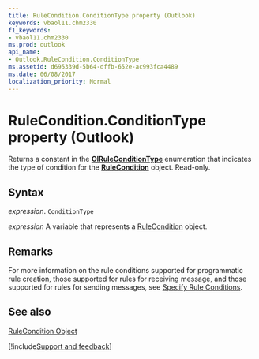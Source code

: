 ```yaml
---
title: RuleCondition.ConditionType property (Outlook)
keywords: vbaol11.chm2330
f1_keywords:
- vbaol11.chm2330
ms.prod: outlook
api_name:
- Outlook.RuleCondition.ConditionType
ms.assetid: d695339d-5b64-dffb-652e-ac993fca4489
ms.date: 06/08/2017
localization_priority: Normal
---
```



# RuleCondition.ConditionType property (Outlook)

Returns a constant in the  **[OlRuleConditionType](Outlook.OlRuleConditionType.md)** enumeration that indicates the type of condition for the **[RuleCondition](Outlook.RuleCondition.md)** object. Read-only.


## Syntax

_expression_. `ConditionType`

_expression_ A variable that represents a [RuleCondition](Outlook.RuleCondition.md) object.


## Remarks

For more information on the rule conditions supported for programmatic rule creation, those supported for rules for receiving message, and those supported for rules for sending messages, see [Specify Rule Conditions](../outlook/How-to/Rules/specifying-rule-conditions.md).


## See also


[RuleCondition Object](Outlook.RuleCondition.md)

[!include[Support and feedback](~/includes/feedback-boilerplate.md)]